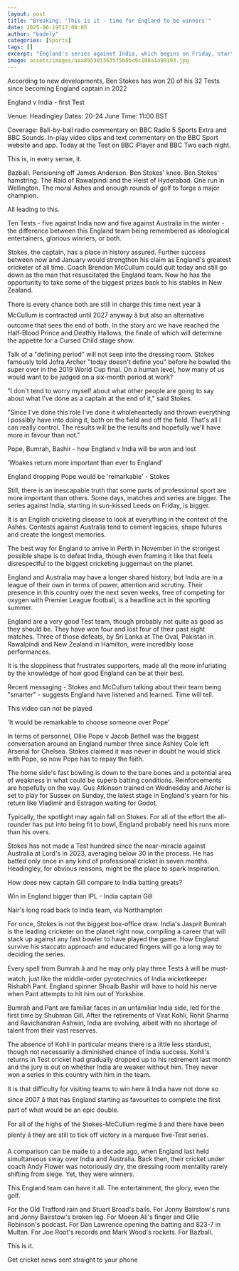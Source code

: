 ```yaml
---
layout: post
title: "Breaking: 'This is it - time for England to be winners'"
date: 2025-06-19T17:08:05
author: "badely"
categories: [Sports]
tags: []
excerpt: "England's series against India, which begins on Friday, starts a era-defining 10-game spell for captain Ben Stokes and coach Brendon McCullum, writes "
image: assets/images/aaa8953033635f5b0bc9c108a1a99193.jpg
---
```


According to new developments, Ben Stokes has won 20 of his 32 Tests since becoming England captain in 2022

England v India - first Test

Venue: Headingley Dates: 20-24 June Time: 11:00 BST

Coverage: Ball-by-ball radio commentary on BBC Radio 5 Sports Extra and BBC Sounds. In-play video clips and text commentary on the BBC Sport website and app. Today at the Test on BBC iPlayer and BBC Two each night.

This is, in every sense, it.

Bazball. Pensioning off James Anderson. Ben Stokes' knee. Ben Stokes' hamstring. The Raid of Rawalpindi and the Heist of Hyderabad. One run in Wellington. The moral Ashes and enough rounds of golf to forge a major champion.

All leading to this.

Ten Tests - five against India now and five against Australia in the winter - the difference between this England team being remembered as ideological entertainers, glorious winners, or both.

Stokes, the captain, has a place in history assured. Further success between now and January would strengthen his claim as England's greatest cricketer of all time. Coach Brendon McCullum could quit today and still go down as the man that resuscitated the England team. Now he has the opportunity to take some of the biggest prizes back to his stables in New Zealand.

There is every chance both are still in charge this time next year â McCullum is contracted until 2027 anyway â but also an alternative outcome that sees the end of both. In the story arc we have reached the Half-Blood Prince and Deathly Hallows, the finale of which will determine the appetite for a Cursed Child stage show.

Talk of a "defining period" will not seep into the dressing room. Stokes famously told Jofra Archer "today doesn't define you" before he bowled the super over in the 2019 World Cup final. On a human level, how many of us would want to be judged on a six-month period at work?

"I don't tend to worry myself about what other people are going to say about what I've done as a captain at the end of it," said Stokes.

"Since I've done this role I've done it wholeheartedly and thrown everything I possibly have into doing it, both on the field and off the field. That's all I can really control. The results will be the results and hopefully we'll have more in favour than not."

Pope, Bumrah, Bashir - how England v India will be won and lost

'Woakes return more important than ever to England'

England dropping Pope would be 'remarkable' - Stokes

Still, there is an inescapable truth that some parts of professional sport are more important than others. Some days, matches and series are bigger. The series against India, starting in sun-kissed Leeds on Friday, is bigger.

It is an English cricketing disease to look at everything in the context of the Ashes. Contests against Australia tend to cement legacies, shape futures and create the longest memories.

The best way for England to arrive in Perth in November in the strongest possible shape is to defeat India, though even framing it like that feels disrespectful to the biggest cricketing juggernaut on the planet.

England and Australia may have a longer shared history, but India are in a league of their own in terms of power, attention and scrutiny. Their presence in this country over the next seven weeks, free of competing for oxygen with Premier League football, is a headline act in the sporting summer.

England are a very good Test team, though probably not quite as good as they should be. They have won four and lost four of their past eight matches. Three of those defeats, by Sri Lanka at The Oval, Pakistan in Rawalpindi and New Zealand in Hamilton, were incredibly loose performances.

It is the sloppiness that frustrates supporters, made all the more infuriating by the knowledge of how good England can be at their best.

Recent messaging - Stokes and McCullum talking about their team being "smarter" - suggests England have listened and learned. Time will tell.

This video can not be played

'It would be remarkable to choose someone over Pope'

In terms of personnel, Ollie Pope v Jacob Bethell was the biggest conversation around an England number three since Ashley Cole left Arsenal for Chelsea. Stokes claimed it was never in doubt he would stick with Pope, so now Pope has to repay the faith.

The home side's fast bowling is down to the bare bones and a potential area of weakness in what could be superb batting conditions. Reinforcements are hopefully on the way. Gus Atkinson trained on Wednesday and Archer is set to play for Sussex on Sunday, the latest stage in England's yearn for his return like Vladimir and Estragon waiting for Godot.

Typically, the spotlight may again fall on Stokes. For all of the effort the all-rounder has put into being fit to bowl, England probably need his runs more than his overs.

Stokes has not made a Test hundred since the near-miracle against Australia at Lord's in 2023, averaging below 30 in the process. He has batted only once in any kind of professional cricket in seven months. Headingley, for obvious reasons, might be the place to spark inspiration.

How does new captain Gill compare to India batting greats?

Win in England bigger than IPL - India captain Gill 

Nair's long road back to India team, via Northampton

For once, Stokes is not the biggest box-office draw. India's Jasprit Bumrah is the leading cricketer on the planet right now, compiling a career that will stack up against any fast bowler to have played the game. How England survive his staccato approach and educated fingers will go a long way to deciding the series.

Every spell from Bumrah â and he may only play three Tests â will be must-watch, just like the middle-order pyrotechnics of India wicketkeeper Rishabh Pant. England spinner Shoaib Bashir will have to hold his nerve when Pant attempts to hit him out of Yorkshire.

Bumrah and Pant are familiar faces in an unfamiliar India side, led for the first time by Shubman Gill. After the retirements of Virat Kohli, Rohit Sharma and Ravichandran Ashwin, India are evolving, albeit with no shortage of talent from their vast reserves.

The absence of Kohli in particular means there is a little less stardust, though not necessarily a diminished chance of India success. Kohli's returns in Test cricket had gradually dropped up to his retirement last month and the jury is out on whether India are weaker without him. They never won a series in this country with him in the team.

It is that difficulty for visiting teams to win here â India have not done so since 2007 â that has England starting as favourites to complete the first part of what would be an epic double.

For all of the highs of the Stokes-McCullum regime â and there have been plenty â they are still to tick off victory in a marquee five-Test series.

A comparison can be made to a decade ago, when England last held simultaneous sway over India and Australia. Back then, their cricket under coach Andy Flower was notoriously dry, the dressing room mentality rarely shifting from siege. Yet, they were winners.

This England team can have it all. The entertainment, the glory, even the golf.

For the Old Trafford rain and Stuart Broad's bails. For Jonny Bairstow's runs and Jonny Bairstow's broken leg. For Moeen Ali's finger and Ollie Robinson's podcast. For Dan Lawrence opening the batting and 823-7 in Multan. For Joe Root's records and Mark Wood's rockets. For Bazball.

This is it.

Get cricket news sent straight to your phone

